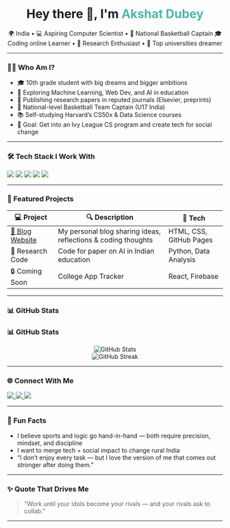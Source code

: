 <h1 align="center">Hey there 👋, I'm <span style="color:#4db6ac;">Akshat Dubey</span></h1>

<p align="center">
🌍 India • 💻 Aspiring Computer Scientist • 🏀 National Basketball Captain  
🎓 Coding online Learner • 🧠 Research Enthusiast • 🚀 Top universities dreamer  
</p>

---

### 🧑‍💻 Who Am I?

- 🎓 10th grade student with big dreams and bigger ambitions
- 🧠 Exploring Machine Learning, Web Dev, and AI in education
- 🧪 Publishing research papers in reputed journals (Elsevier, preprints)
- 🏀 National-level Basketball Team Captain (U17 India)
- 📚 Self-studying Harvard’s CS50x & Data Science courses
- 💭 Goal: Get into an Ivy League CS program and create tech for social change

---

### 🛠️ Tech Stack I Work With

<p align="left">
  <img src="https://img.shields.io/badge/Python-3776AB?style=for-the-badge&logo=python&logoColor=white" />
  <img src="https://img.shields.io/badge/HTML5-E34F26?style=for-the-badge&logo=html5&logoColor=white" />
  <img src="https://img.shields.io/badge/CSS3-1572B6?style=for-the-badge&logo=css3&logoColor=white" />
  <img src="https://img.shields.io/badge/GitHub-181717?style=for-the-badge&logo=github&logoColor=white" />
  <img src="https://img.shields.io/badge/VSCode-007ACC?style=for-the-badge&logo=visual-studio-code&logoColor=white" />
</p>

---

### 🚀 Featured Projects

| 💻 Project | 🔍 Description | 🔧 Tech |
|-----------|----------------|--------|
| [🔗 Blog Website](https://github.com/akshatdubey910/akshat-blog) | My personal blog sharing ideas, reflections & coding thoughts | HTML, CSS, GitHub Pages |
| 🧠 Research Code | Code for paper on AI in Indian education | Python, Data Analysis |
| 🔒 Coming Soon | College App Tracker | React, Firebase |

---

### 📊 GitHub Stats

### 📊 GitHub Stats

<p align="center">
  <img src="https://github-readme-stats.vercel.app/api?username=akshatdubey910&show_icons=true&theme=radical" alt="GitHub Stats" />
  <br />
  <img src="https://streak-stats.demolab.com?user=akshatdubey910&theme=tokyonight" alt="GitHub Streak" />
</p>

---

### 🌐 Connect With Me

<p>
  <a href="mailto:akshat.ad0901@gmail.com">
    <img src="https://img.shields.io/badge/-Gmail-D14836?style=for-the-badge&logo=gmail&logoColor=white" />
  </a>
  <a href="https://www.linkedin.com/in/akshat-fam-678373338/">
    <img src="https://img.shields.io/badge/-LinkedIn-0A66C2?style=for-the-badge&logo=linkedin&logoColor=white" />
  </a>
  <a href="https://instagram.com/akshatpvt_91">
    <img src="https://img.shields.io/badge/-Instagram-E4405F?style=for-the-badge&logo=instagram&logoColor=white" />
  </a>
</p>

---

### 💬 Fun Facts

- I believe sports and logic go hand-in-hand — both require precision, mindset, and discipline  
- I want to merge tech + social impact to change rural India  
- “I don’t enjoy every task — but I love the version of me that comes out stronger after doing them.”



---

### ✨ Quote That Drives Me

> "Work until your idols become your rivals — and your rivals ask to collab."

---

